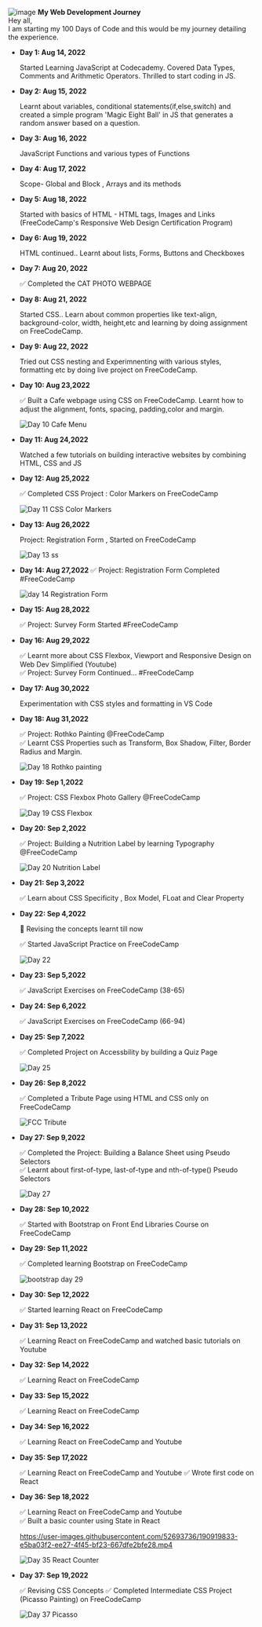 ![image](https://user-images.githubusercontent.com/52693736/184680745-3add45be-dfe4-49a8-902d-dc23c3c68a47.png) 
<b>My Web Development Journey</b>  
Hey all,   
I am starting my 100 Days of Code and this would be my journey detailing the experience.    

<body>
<ul>
 
<li><b>Day 1: Aug 14, 2022</b>   
 
Started Learning JavaScript at Codecademy. Covered Data Types, Comments and Arithmetic Operators. Thrilled to start coding in JS. 

<li><b>Day 2: Aug 15, 2022</b>   
 
Learnt about variables, conditional statements(if,else,switch) and created a simple program 'Magic Eight Ball' in JS that generates a random answer based on a question.

<li><b>Day 3: Aug 16, 2022</b>   
 
JavaScript Functions and various types of Functions

<li><b>Day 4: Aug 17, 2022</b>   
 
Scope- Global and Block , Arrays and its methods

<li><b>Day 5: Aug 18, 2022</b> 
 
Started with basics of HTML - HTML tags, Images and Links (FreeCodeCamp's Responsive Web Design Certification Program)

<li><b>Day 6: Aug 19, 2022</b>  
 
HTML continued.. Learnt about lists, Forms, Buttons and Checkboxes

<li><b>Day 7: Aug 20, 2022</b>  
 
✅ Completed the CAT PHOTO WEBPAGE

<li><b>Day 8: Aug 21, 2022</b>  
 
Started CSS.. Learn about common properties like text-align, background-color, width, height,etc and learning by doing assignment on FreeCodeCamp.

<li><b>Day 9: Aug 22, 2022</b>  
 
Tried out CSS nesting and Experimnenting with various styles, formatting etc by doing live project on FreeCodeCamp.

<li><b>Day 10: Aug 23,2022</b>  
 
✅ Built a Cafe webpage using CSS on FreeCodeCamp. Learnt how to adjust the alignment, fonts, spacing, padding,color and margin.   

  ![Day 10 Cafe Menu](https://user-images.githubusercontent.com/52693736/186496103-f13bc308-aeae-4973-b598-05e2eee1460d.JPG)  

<li><b>Day 11: Aug 24,2022</b>  
 
Watched a few tutorials on building interactive websites by combining HTML, CSS and JS  
  
<li><b>Day 12: Aug 25,2022</b>  
 
✅ Completed CSS Project : Color Markers on FreeCodeCamp 
  
 ![Day 11 CSS Color Markers](https://user-images.githubusercontent.com/52693736/186496078-a4999744-1e47-45fb-9791-454fa8daebbe.JPG)   
 
 <li><b>Day 13: Aug 26,2022</b>   
  
Project: Registration Form , Started on FreeCodeCamp   
  
   
  ![Day 13 ss](https://user-images.githubusercontent.com/52693736/186950312-303bdad0-40b5-480d-9637-732a372613be.JPG)

<li><b>Day 14: Aug 27,2022</b>   
✅ Project: Registration Form Completed #FreeCodeCamp    


  ![day 14 Registration Form](https://user-images.githubusercontent.com/52693736/187039180-9b62a4c0-d403-47e4-9054-a5bedc7a5fe7.JPG)  


<li><b>Day 15: Aug 28,2022</b>    

✅ Project: Survey Form Started #FreeCodeCamp  


<li><b>Day 16: Aug 29,2022</b>     

✅ Learnt more about CSS Flexbox, Viewport and Responsive Design on Web Dev Simplified (Youtube)   
✅ Project: Survey Form Continued... #FreeCodeCamp   

 <li><b>Day 17: Aug 30,2022</b>   
 
Experimentation with CSS styles and formatting in VS Code 


 <li><b>Day 18: Aug 31,2022</b>   
 
 ✅ Project: Rothko Painting @FreeCodeCamp  
 ✅ Learnt CSS Properties such as Transform, Box Shadow, Filter, Border Radius and Margin.  
 
![Day 18 Rothko painting](https://user-images.githubusercontent.com/52693736/187740168-d99a21ff-07c9-47e4-b16b-4f8617c775da.JPG)  



 <li><b>Day 19: Sep 1,2022</b>    
 
 ✅ Project: CSS Flexbox Photo Gallery @FreeCodeCamp   
 
 
![Day 19 CSS Flexbox](https://user-images.githubusercontent.com/52693736/187971955-07093d43-4f54-4132-b916-4e46f3cada63.JPG)


 
 <li><b>Day 20: Sep 2,2022</b>    
 
 ✅ Project: Building a Nutrition Label by learning Typography @FreeCodeCamp   
 
  ![Day 20 Nutrition Label](https://user-images.githubusercontent.com/52693736/188208314-d1ade0d9-3609-47ba-ae5a-6547fa253223.JPG)

  
 <li><b>Day 21: Sep 3,2022</b>    
  
✅ Learn about CSS Specificity , Box Model, FLoat and Clear Property


  <li><b>Day 22: Sep 4,2022</b>      
  
   
🔄 Revising the concepts learnt till now  

✅ Started JavaScript Practice on FreeCodeCamp   

 
![Day 22](https://user-images.githubusercontent.com/52693736/188325804-8784cf9c-7fe9-49d0-8210-f3245fefd85c.png) 


   
   
   <li><b>Day 23: Sep 5,2022</b>      
  

✅ JavaScript Exercises on FreeCodeCamp  (38-65)



 
   <li><b>Day 24: Sep 6,2022</b>       
  

✅ JavaScript Exercises on FreeCodeCamp (66-94)



 <li><b>Day 25: Sep 7,2022</b>       
  

✅ Completed Project on Accessbility by building a Quiz Page

![Day 25](https://user-images.githubusercontent.com/52693736/188931966-d7e59b23-ee5e-42c2-ad4e-ab990e9b1a75.JPG)


<li><b>Day 26: Sep 8,2022</b>       
  

✅ Completed a Tribute Page using HTML and CSS only on FreeCodeCamp   
 
![FCC Tribute](https://user-images.githubusercontent.com/52693736/189184243-492ca97b-ecd0-4296-84e5-49a7a77aec7a.jpg)



 
<li><b>Day 27: Sep 9,2022</b>       
  

✅ Completed the Project: Building a Balance Sheet using Pseudo Selectors  
✅ Learnt about first-of-type, last-of-type and nth-of-type() Pseudo Selectors  

![Day 27](https://user-images.githubusercontent.com/52693736/189399333-280b60be-2d4d-49b8-aabf-9807c1c8bebc.JPG)


<li><b>Day 28: Sep 10,2022</b>       
  

✅ Started with Bootstrap on Front End Libraries Course on FreeCodeCamp



 
<li><b>Day 29: Sep 11,2022</b>       
  

✅ Completed learning Bootstrap on FreeCodeCamp 

![bootstrap day 29](https://user-images.githubusercontent.com/52693736/189540041-9d690fc2-d10b-44e2-9c94-af8832dbc098.JPG)


<li><b>Day 30: Sep 12,2022</b>       
  

✅ Started learning React on FreeCodeCamp 

<li><b>Day 31: Sep 13,2022</b>       
  

✅ Learning React on FreeCodeCamp and watched basic tutorials on Youtube 


<li><b>Day 32: Sep 14,2022</b>       
  

✅ Learning React on FreeCodeCamp 

<li><b>Day 33: Sep 15,2022</b>       
  

✅ Learning React on FreeCodeCamp 

<li><b>Day 34: Sep 16,2022</b>       
  

✅ Learning React on FreeCodeCamp and Youtube

<li><b>Day 35: Sep 17,2022</b>       
  

✅ Learning React on FreeCodeCamp and Youtube
✅ Wrote first code on React

<li><b>Day 36: Sep 18,2022</b>       
  

✅ Learning React on FreeCodeCamp and Youtube  
✅ Built a basic counter using State in React 


https://user-images.githubusercontent.com/52693736/190919833-e5ba03f2-ee27-4f45-bf23-667dfe2bfe28.mp4   


![Day 35 React Counter](https://user-images.githubusercontent.com/52693736/190919848-284eb562-0030-40ce-b8c3-fb3ddf7a3772.JPG)
  
  

<li><b>Day 37: Sep 19,2022</b>       
  
✅ Revising CSS Concepts
✅ Completed Intermediate CSS Project (Picasso Painting) on FreeCodeCamp
 
![Day 37 Picasso](https://user-images.githubusercontent.com/52693736/191070768-a7b2a4a2-e857-4585-a0d4-2f124d74a37a.JPG)



</body>
